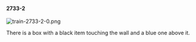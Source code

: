 #### 2733-2
![train-2733-2-0.png](https://github.com/lil-lab/nlvr/raw/master/nlvr/train/images/54/train-2733-2-0.png "train-2733-2-0.png")

There is a box with a black item touching the wall and a blue one above it.